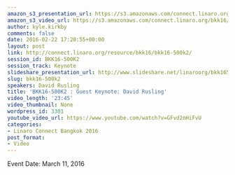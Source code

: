 ```yaml
---
amazon_s3_presentation_url: https://s3.amazonaws.com/connect.linaro.org/bkk16/Presentations/Friday/BKK16-500K2.pdf
amazon_s3_video_url: https://s3.amazonaws.com/connect.linaro.org/bkk16/Videos/Friday/BKK16-500K2%20David%20Rusling%20keynote.mp4
author: kyle.kirkby
comments: false
date: 2016-02-22 17:20:55+00:00
layout: post
link: http://connect.linaro.org/resource/bkk16/bkk16-500k2/
session_id: BKK16-500K2
session_track: Keynote
slideshare_presentation_url: http://www.slideshare.net/linaroorg/bkk16500k2-cto-talk-the-end-to-end-story
slug: bkk16-500k2
speakers: David Rusling
title: 'BKK16-500K2 : Guest Keynote: David Rusling'
video_length: '23:45'
video_thumbnail: None
wordpress_id: 3381
youtube_video_url: https://www.youtube.com/watch?v=GFvd2nHiFvU
categories:
- Linaro Connect Bangkok 2016
post_format:
- Video
---
```


Event Date: March 11, 2016
